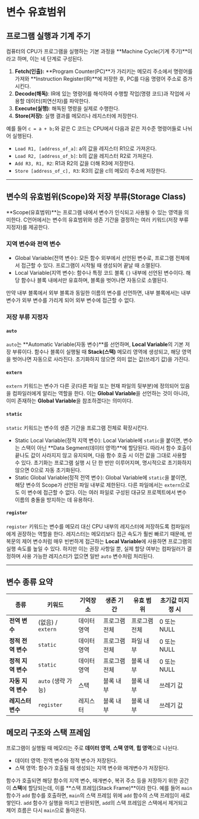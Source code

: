 # 변수 유효범위

## 프로그램 실행과 기계 주기

컴퓨터의 CPU가 프로그램을 실행하는 기본 과정을 **Machine Cycle(기계 주기)**이라고 하며, 이는 네 단계로 구성된다.

1.  **Fetch(인출):** **Program Counter(PC)**가 가리키는 메모리 주소에서 명령어를 가져와 **Instruction Register(IR)**에 저장한 후, PC를 다음 명령어 주소로 증가시킨다. 
2.  **Decode(해독)**: IR에 있는 명령어를 해석하여 수행할 작업(명령 코드)과 작업에 사용할 데이터(피연산자)를 파악한다. 
3.  **Execute(실행)**: 해독된 명령을 실제로 수행한다. 
4.  **Store(저장)**: 실행 결과를 메모리나 레지스터에 저장한다.

예를 들어 `c = a + b;`와 같은 C 코드는 CPU에서 다음과 같은 저수준 명령어들로 나뉘어 실행된다.

-   `Load R1, [address_of_a]`: a의 값을 레지스터 R1으로 가져온다.
-   `Load R2, [address_of_b]`: b의 값을 레지스터 R2로 가져온다.
-   `Add R3, R1, R2`: R1과 R2의 값을 더해 R3에 저장한다.
-   `Store [address_of_c], R3`: R3의 값을 c의 메모리 주소에 저장한다.

------

## 변수의 유효범위(Scope)와 저장 부류(Storage Class)

**Scope(유효범위)**는 프로그램 내에서 변수가 인식되고 사용될 수 있는 영역을 의미한다.  C언어에서는 변수의 유효범위와 생존 기간을 결정하는 여러 키워드(저장 부류 지정자)를 제공한다.

### 지역 변수와 전역 변수

-   Global Variable(전역 변수): 모든 함수 외부에서 선언된 변수로, 프로그램 전체에서 접근할 수 있다. 프로그램이 시작될 때 생성되어 끝날 때 소멸된다. 
-   Local Variable(지역 변수): 함수나 특정 코드 블록 `{}` 내부에 선언된 변수이다. 해당 함수나 블록 내에서만 유효하며, 블록을 벗어나면 자동으로 소멸된다. 

만약 내부 블록에서 외부 블록과 동일한 이름의 변수를 선언하면, 내부 블록에서는 내부 변수가 외부 변수를 가리게 되어 외부 변수에 접근할 수 없다. 

### 저장 부류 지정자

#### `auto`

`auto`는 **Automatic Variable(자동 변수)**를 선언하며, **Local Variable**의 기본 저장 부류이다.  함수나 블록이 실행될 때 **Stack(스택)** 메모리 영역에 생성되고, 해당 영역을 벗어나면 자동으로 사라진다.  초기화하지 않으면 의미 없는 값(쓰레기 값)을 가진다. 

#### `extern`

`extern` 키워드는 변수가 다른 곳(다른 파일 또는 현재 파일의 뒷부분)에 정의되어 있음을 컴파일러에게 알리는 역할을 한다.  이는 **Global Variable**을 선언하는 것이 아니라, 이미 존재하는 **Global Variable**을 참조하겠다는 의미이다. 

#### `static`

`static` 키워드는 변수의 생존 기간을 프로그램 전체로 확장시킨다.

-   Static Local Variable(정적 지역 변수): Local Variable에 `static`을 붙이면, 변수는 스택이 아닌 **Data Segment(데이터 영역)**에 할당된다. 따라서 함수 호출이 끝나도 값이 사라지지 않고 유지되며, 다음 함수 호출 시 이전 값을 그대로 사용할 수 있다. 초기화는 프로그램 실행 시 단 한 번만 이루어지며, 명시적으로 초기화하지 않으면 0으로 자동 초기화된다. 
-   Static Global Variable(정적 전역 변수): Global Variable에 `static`을 붙이면, 해당 변수의 Scope가 선언된 파일 내부로 제한된다. 다른 파일에서는 `extern`으로도 이 변수에 접근할 수 없다. 이는 여러 파일로 구성된 대규모 프로젝트에서 변수 이름의 충돌을 방지하는 데 유용하다. 

#### `register`

`register` 키워드는 변수를 메모리 대신 CPU 내부의 레지스터에 저장하도록 컴파일러에게 권장하는 역할을 한다. 레지스터는 메모리보다 접근 속도가 훨씬 빠르기 때문에, 반복문의 제어 변수처럼 매우 빈번하게 접근하는 **Local Variable**에 사용하면 프로그램의 실행 속도를 높일 수 있다. 하지만 이는 권장 사항일 뿐, 실제 할당 여부는 컴파일러가 결정하며 사용 가능한 레지스터가 없으면 일반 `auto` 변수처럼 처리된다. 

------

## 변수 종류 요약

| 종류               | 키워드             | 기억장소    | 생존 기간     | 유효 범위     | 초기값 미지정 시 |
| ------------------ | ------------------ | ----------- | ------------- | ------------- | ---------------- |
| **전역 변수**      | (없음) / `extern`  | 데이터 영역 | 프로그램 전체 | 프로그램 전체 | 0 또는 NULL      |
| **정적 전역 변수** | `static`           | 데이터 영역 | 프로그램 전체 | 파일 내부     | 0 또는 NULL      |
| **정적 지역 변수** | `static`           | 데이터 영역 | 프로그램 전체 | 블록 내부     | 0 또는 NULL      |
| **자동 지역 변수** | `auto` (생략 가능) | 스택        | 블록 내부     | 블록 내부     | 쓰레기 값        |
| **레지스터 변수**  | `register`         | 레지스터    | 블록 내부     | 블록 내부     | 쓰레기 값        |

## 메모리 구조와 스택 프레임

프로그램이 실행될 때 메모리는 주로 **데이터 영역**, **스택 영역**, **힙 영역**으로 나뉜다. 

-   데이터 영역: 전역 변수와 정적 변수가 저장된다. 
-   스택 영역: 함수가 호출될 때 생성되는 지역 변수와 매개변수가 저장된다. 

함수가 호출되면 해당 함수의 지역 변수, 매개변수, 복귀 주소 등을 저장하기 위한 공간이 **스택**에 할당되는데, 이를 **스택 프레임(Stack Frame)**이라 한다. 예를 들어 `main` 함수가 `add` 함수를 호출하면, `main`의 스택 프레임 위에 `add` 함수의 스택 프레임이 새로 쌓인다. `add` 함수가 실행을 마치고 반환되면, `add`의 스택 프레임은 스택에서 제거되고 제어 흐름은 다시 `main`으로 돌아온다.